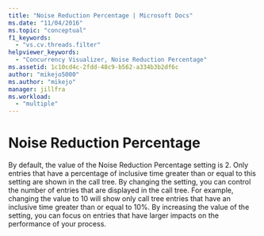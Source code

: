 ```yaml
---
title: "Noise Reduction Percentage | Microsoft Docs"
ms.date: "11/04/2016"
ms.topic: "conceptual"
f1_keywords:
  - "vs.cv.threads.filter"
helpviewer_keywords:
  - "Concurrency Visualizer, Noise Reduction Percentage"
ms.assetid: 1c10cd4c-2fdd-48c9-b562-a334b3b2df6c
author: "mikejo5000"
ms.author: "mikejo"
manager: jillfra
ms.workload:
  - "multiple"
---
```

# Noise Reduction Percentage
By default, the value of the Noise Reduction Percentage setting is 2. Only entries that have a percentage of inclusive time greater than or equal to this setting are shown in the call tree. By changing the setting, you can control the number of entries that are displayed in the call tree. For example, changing the value to 10 will show only call tree entries that have an inclusive time greater than or equal to 10%. By increasing the value of the setting, you can focus on entries that have larger impacts on the performance of your process.